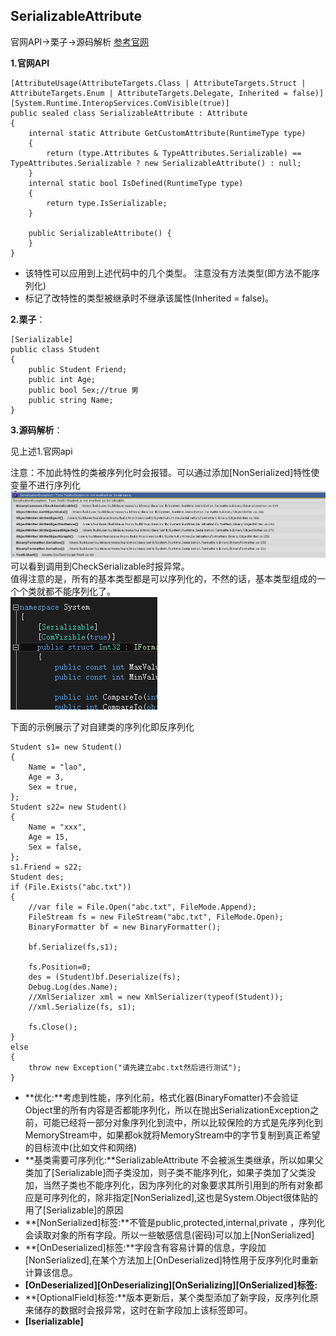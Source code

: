 ## SerializableAttribute 
官网API->栗子->源码解析
[参考官网](https://msdn.microsoft.com/en-us/library/system.serializableattribute.aspx)   


**1.官网API**

    [AttributeUsage(AttributeTargets.Class | AttributeTargets.Struct | AttributeTargets.Enum | AttributeTargets.Delegate, Inherited = false)]
	[System.Runtime.InteropServices.ComVisible(true)]
    public sealed class SerializableAttribute : Attribute 
    {
        internal static Attribute GetCustomAttribute(RuntimeType type) 
        { 
            return (type.Attributes & TypeAttributes.Serializable) == TypeAttributes.Serializable ? new SerializableAttribute() : null; 
        }
        internal static bool IsDefined(RuntimeType type) 
        { 
            return type.IsSerializable; 
        }
 
        public SerializableAttribute() {
        }
    }

* 该特性可以应用到上述代码中的几个类型。 注意没有方法类型(即方法不能序列化) 
* 标记了改特性的类型被继承时不继承该属性(Inherited = false)。 


**2.栗子**：   

    [Serializable]
    public class Student
    {
        public Student Friend;
        public int Age;
        public bool Sex;//true 男
        public string Name;
    }
 

**3.源码解析**： 

见上述1.官网api

注意：不加此特性的类被序列化时会报错。可以通过添加[NonSerialized]特性使变量不进行序列化  
![](pic/1.png)  
可以看到调用到CheckSerializable时报异常。  
值得注意的是，所有的基本类型都是可以序列化的，不然的话，基本类型组成的一个个类就都不能序列化了。  
![](pic/2.png)

下面的示例展示了对自建类的序列化即反序列化

	Student s1= new Student()
	{
	    Name = "lao",
	    Age = 3,
	    Sex = true,
	};
	Student s22= new Student()
	{
	    Name = "xxx",
	    Age = 15,
	    Sex = false,
	};
	s1.Friend = s22;
	Student des;
	if (File.Exists("abc.txt"))
	{
		//var file = File.Open("abc.txt", FileMode.Append);
	    FileStream fs = new FileStream("abc.txt", FileMode.Open);
	    BinaryFormatter bf = new BinaryFormatter();
	    
	    bf.Serialize(fs,s1);
	
	    fs.Position=0;
	    des = (Student)bf.Deserialize(fs);
	    Debug.Log(des.Name);
		//XmlSerializer xml = new XmlSerializer(typeof(Student));
		//xml.Serialize(fs, s1);  
	
	    fs.Close();
	}
	else
	{
	    throw new Exception("请先建立abc.txt然后进行测试");
	}

* **优化:**考虑到性能，序列化前，格式化器(BinaryFomatter)不会验证Object里的所有内容是否都能序列化，所以在抛出SerializationException之前，可能已经将一部分对象序列化到流中，所以比较保险的方式是先序列化到MemoryStream中，如果都ok就将MemoryStream中的字节复制到真正希望的目标流中(比如文件和网络)
* **基类需要可序列化:**SerializableAttribute 不会被派生类继承，所以如果父类加了[Serializable]而子类没加，则子类不能序列化，如果子类加了父类没加，当然子类也不能序列化，因为序列化的对象要求其所引用到的所有对象都应是可序列化的，除非指定[NonSerialized],这也是System.Object很体贴的用了[Serializable]的原因
* **[NonSerialized]标签:**不管是public,protected,internal,private ，序列化会读取对象的所有字段。所以一些敏感信息(密码)可以加上[NonSerialized]  
* **[OnDeserialized]标签:**字段含有容易计算的信息，字段加[NonSerialized],在某个方法加上[OnDeserialized]特性用于反序列化时重新计算该信息。 
* **[OnDeserialized][OnDeserializing][OnSerializing][OnSerialized]标签:**
* **[OptionalField]标签:**版本更新后，某个类型添加了新字段，反序列化原来储存的数据时会报异常，这时在新字段加上该标签即可。  
* **[Iserializable]**